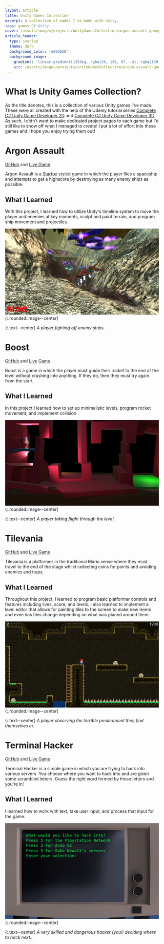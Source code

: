```yaml
---
layout: article
title: Unity Games Collection
excerpt: A collection of mades I've made with Unity.
tags: games C# Unity
cover: /assets/images/projects/unityGamesCollection/argon-assault-gameplay1.png
article_header:
  type: overlay
  theme: dark
  background_color: '#203028'
  background_image:
    gradient: 'linear-gradient(135deg, rgba(34, 139, 87, .4), rgba(139, 34, 139, .4))'
    src: /assets/images/projects/unityGamesCollection/argon-assault-gameplay1.png
---
```


# What Is Unity Games Collection?
As the title denotes, this is a collection of various Unity games I've made. These
were all created with the help of the Udemy tutorial series
[Complete C# Unity Game Developer 2D](https://www.udemy.com/course/unitycourse/)
and [Complete C# Unity Game Developer 3D](https://www.udemy.com/course/unitycourse2/).
As such, I didn't want to make dedicated project pages to each game but I'd still
like to show off what I managed to create! I put a lot of effort into these games
and I hope you enjoy trying them out!

# Argon Assault
[GitHub](https://github.com/kenny-designs/ArgonAssault) and [Live Game](https://kenny-designs.github.io/ArgonAssault/WebGL/index.html)

Argon Assault is a [Starfox](https://en.wikipedia.org/wiki/Star_Fox) styled game
in which the player flies a spaceship and attempts to get a highscore by destroying
as many enemy ships as possible.

## What I Learned
With this project, I learned how to utilize Unity's timeline system to move the player
and enemies at key moments, sculpt and paint terrain, and program ship movement and
projectiles.

![ArgonAssaultGameplay1](/assets/images/projects/unityGamesCollection/argon-assault-gameplay1.png){:.rounded.image--center}

{:.text--center}
*A player fighting off enemy ships.*

# Boost
[GitHub](https://github.com/kenny-designs/ProjectBoost) and [Live Game](https://kenny-designs.github.io/ProjectBoost/WebGL/index.html)

Boost is a game in which the player must guide their rocket to the end of the
level without crashing into anything. If they do, then they must try again from
the start.

## What I Learned
In this project I learned how to set up minimalistic levels, program rocket movement,
and implement collision.

![BoostGameplay1](/assets/images/projects/unityGamesCollection/boost-gameplay1.png){:.rounded.image--center}

{:.text--center}
*A player taking flight through the level.*

# Tilevania
[GitHub](https://github.com/kenny-designs/TileVania) and [Live Game](https://kenny-designs.github.io/TileVania/WebGL/index.html)

Tilevania is a platformer in the traditional Mario sense where they must travel
to the end of the stage whilst collecting coins for points and avoiding enemies
and traps.

## What I Learned
Throughout this project, I learned to program basic platformer controls and
features including lives, score, and levels. I also learned to implement a level
editor that allows for painting tiles to the screen to make new levels and even
has tiles change depending on what was placed around them.

![TilevaniaGameplay1](/assets/images/projects/unityGamesCollection/tilevania-gameplay1.png){:.rounded.image--center}

{:.text--center}
*A player observing the terrible predicament they find themselves in.*

# Terminal Hacker

[GitHub](https://github.com/kenny-designs/TerminalHacker) and [Live Game](https://kenny-designs.github.io/TerminalHacker/WebGL/)

Terminal Hacker is a simple game in which you are trying to hack into various servers.
You choose where you want to hack into and are given some scrambled letters. Guess
the right word formed by those letters and you're in!

## What I Learned
I learned how to work with text, take user input, and process that input for the
game.

![TerminalHackerGameplay1](/assets/images/projects/unityGamesCollection/terminal-hacker-gameplay1.jpeg){:.rounded.image--center}

{:.text--center}
*A very skilled and dangerous hacker (you!) deciding where to hack next...*
